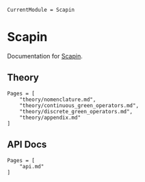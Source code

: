 ```@meta
CurrentModule = Scapin
```

# Scapin

Documentation for [Scapin](https://github.com/sbrisard/Scapin.jl).

## Theory

```@contents
Pages = [
    "theory/nomenclature.md",
	"theory/continuous_green_operators.md",
	"theory/discrete_green_operators.md",
	"theory/appendix.md"
]
```

## API Docs

```@contents
Pages = [
    "api.md"
]
```
